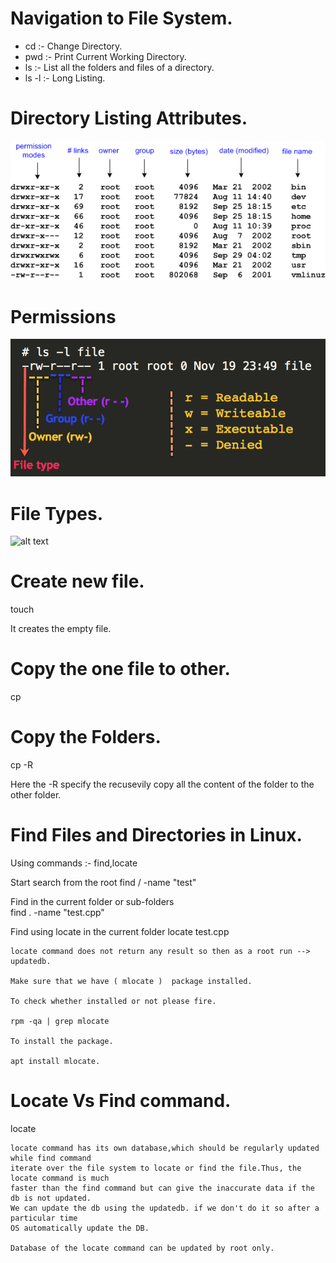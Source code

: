 # Navigation to File System. 

- cd :- Change Directory. 
- pwd :- Print Current Working Directory.
- ls :- List all the folders and files of a directory.
- ls -l :- Long Listing.


# Directory Listing Attributes.

![alt text](https://github.com/nikhil8052/Linux/blob/master/images/file_attributes.png?raw=true)

# Permissions 

![alt text](https://github.com/nikhil8052/Linux/blob/master/images/file_permissions.png?raw=true)

# File Types.

![alt text](https://github.com/nikhil8052/Linux/blob/master/images/file_types.png?raw=true)


# Create new file. 

touch <filename> <filename>

It creates the empty file. 

# Copy the one file to other. 

cp <source-file> <distination-file>

# Copy the Folders. 

cp -R  <source-folder> <distination-folder>

Here the -R specify the recusevily copy all the content of the folder to the other folder. 

# Find Files and Directories in Linux.

Using commands :- find,locate

Start search from the root 
    find / -name "test"

Find in the current folder or sub-folders  
    find . -name "test.cpp" 

Find using locate in the current folder 
    locate test.cpp 

    locate command does not return any result so then as a root run --> updatedb.

    Make sure that we have ( mlocate )  package installed.

    To check whether installed or not please fire. 

    rpm -qa | grep mlocate 

    To install the package.

    apt install mlocate.

    
# Locate Vs Find command. 

locate 

    locate command has its own database,which should be regularly updated while find command 
    iterate over the file system to locate or find the file.Thus, the locate command is much
    faster than the find command but can give the inaccurate data if the db is not updated. 
    We can update the db using the updatedb. if we don't do it so after a particular time 
    OS automatically update the DB.

    Database of the locate command can be updated by root only.
    
